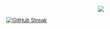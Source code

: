 <p align="center">
<img src="https://capsule-render.vercel.app/api?type=waving&color=timeGradient&height=300&&section=header&text={Hi I am rainbow_yu}&fontSize=90&fontAlign=50&fontAlignY=30&desc={Welcome to my profile!}&descAlign=50&descSize=30&descAlignY=60&animation=twinkling" />
</p>

[![GitHub Streak](https://streak-stats.demolab.com?user=rainbowyuyu)](https://git.io/streak-stats)
